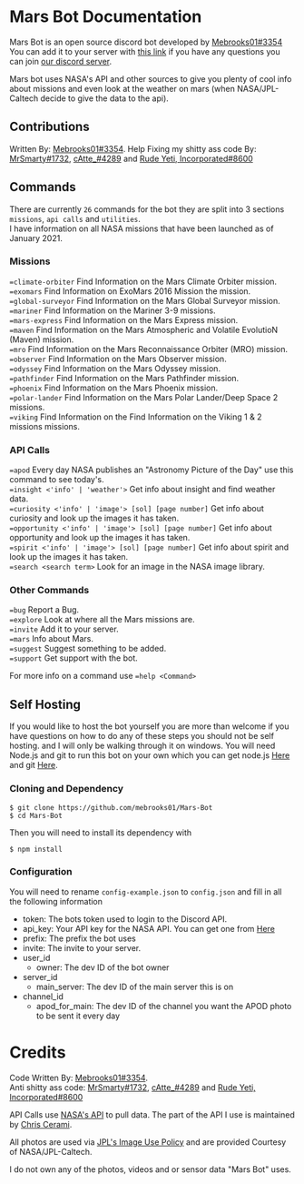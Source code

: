 # Mars Bot Documentation

Mars Bot is an open source discord bot developed by [Mebrooks01#3354](https://github.com/mebrooks01)<br/>
You can add it to your server with [this link](https://discord.com/oauth2/authorize?client_id=760605516384305224&scope=bot&permissions=1141242945) if you have any questions you can join [our discord server](https://discord.gg/yKnBYJE).

Mars bot uses NASA's API and other sources to give you plenty of cool info about missions and even look at the weather on mars (when NASA/JPL-Caltech decide to give the data to the api).

## Contributions

Written By: [Mebrooks01#3354](https://github.com/mebrooks01). Help Fixing my shitty ass code By: [MrSmarty#1732](https://github.com/Mr-Smarty), [cAtte\_#4289](https://github.com/cAttte) and [Rude Yeti, Incorporated#8600](https://github.com/rudeyeti)

## Commands

There are currently `26` commands for the bot they are split into 3 sections `missions`, `api calls` and `utilities`.<br/>
I have information on all NASA missions that have been launched as of January 2021.

### Missions

`=climate-orbiter` Find Information on the Mars Climate Orbiter mission.<br/>
`=exomars` Find Information on ExoMars 2016 Mission the mission.<br/>
`=global-surveyor` Find Information on the Mars Global Surveyor mission.<br/>
`=mariner` Find Information on the Mariner 3-9 missions.<br/>
`=mars-express` Find Information on the Mars Express mission.<br/>
`=maven` Find Information on the Mars Atmospheric and Volatile EvolutioN (Maven) mission.<br/>
`=mro` Find Information on the Mars Reconnaissance Orbiter (MRO) mission.<br/>
`=observer` Find Information on the Mars Observer mission.<br/>
`=odyssey` Find Information on the Mars Odyssey mission.<br/>
`=pathfinder` Find Information on the Mars Pathfinder mission.<br/>
`=phoenix` Find Information on the Mars Phoenix mission.<br/>
`=polar-lander` Find Information on the Mars Polar Lander/Deep Space 2 missions.<br/>
`=viking` Find Information on the Find Information on the Viking 1 & 2 missions missions.<br/>

### API Calls

`=apod` Every day NASA publishes an "Astronomy Picture of the Day" use this command to see today's.<br/>
`=insight <'info' | 'weather'>` Get info about insight and find weather data.<br/>
`=curiosity <'info' | 'image'> [sol] [page number]` Get info about curiosity and look up the images it has taken.<br/>
`=opportunity <'info' | 'image'> [sol] [page number]` Get info about opportunity and look up the images it has taken.<br/>
`=spirit <'info' | 'image'> [sol] [page number]` Get info about spirit and look up the images it has taken.<br/>
`=search <search term>` Look for an image in the NASA image library.<br/>

### Other Commands

`=bug` Report a Bug.<br/>
`=explore` Look at where all the Mars missions are.<br/>
`=invite` Add it to your server.<br/>
`=mars` Info about Mars.<br/>
`=suggest` Suggest something to be added.<br/>
`=support` Get support with the bot.<br/>

For more info on a command use `=help <Command>`

## Self Hosting

If you would like to host the bot yourself you are more than welcome if you have questions on how to do any of these steps you should not be self hosting. and I will only be walking through it on windows. You will need Node.js and git to run this bot on your own which you can get node.js [Here](https://nodejs.org/en/download/) and git [Here](https://git-scm.com/download/win).

### Cloning and Dependency

```
$ git clone https://github.com/mebrooks01/Mars-Bot
$ cd Mars-Bot
```

Then you will need to install its dependency with

```
$ npm install
```

### Configuration

You will need to rename `config-example.json` to `config.json` and fill in all the following information

- token: The bots token used to login to the Discord API.
- api_key: Your API key for the NASA API. You can get one from [Here](https://api.nasa.gov/)
- prefix: The prefix the bot uses
- invite: The invite to your server.
- user_id
  - owner: The dev ID of the bot owner
- server_id
  - main_server: The dev ID of the main server this is on
- channel_id
  - apod_for_main: The dev ID of the channel you want the APOD photo to be sent it every day

# Credits

Code Written By: [Mebrooks01#3354](https://github.com/mebrooks01).<br/>
Anti shitty ass code: [MrSmarty#1732](https://github.com/Mr-Smarty), [cAtte\_#4289](https://github.com/cAttte) and [Rude Yeti, Incorporated#8600](https://github.com/rudeyeti)

API Calls use [NASA's API](https://api.nasa.gov/) to pull data. The part of the API I use is maintained by [Chris Cerami](https://github.com/chrisccerami/mars-photo-api).

All photos are used via [JPL's Image Use Policy](https://www.jpl.nasa.gov/jpl-image-use-policy/) and are provided Courtesy of NASA/JPL-Caltech.

I do not own any of the photos, videos and or sensor data "Mars Bot" uses.
